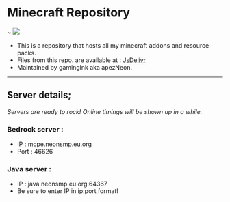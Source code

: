 # Minecraft Repository
~ <img src="https://data.jsdelivr.com/v1/package/gh/gaminglnk/minecraft/badge"><a href="https://cdn.jsdelivr.net/gh/gaminglnk/minecraft@master"></a></img>
- This is a repository that hosts all my minecraft addons and resource packs.
- Files from this repo. are available at : <a href="https://cdn.jsdelivr.net/gh/gaminglnk/minecraft@master/">JsDelivr</a>
- Maintained by gaminglnk aka apezNeon.

---
## Server details;
*Servers are ready to rock! Online timings will be shown up in a while.*

### Bedrock server :
- IP : mcpe.neonsmp.eu.org
- Port : 46626

### Java server :
- IP : java.neonsmp.eu.org:64367
- Be sure to enter IP in ip:port format!

